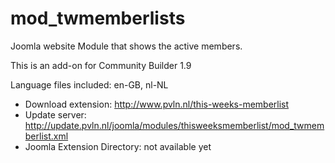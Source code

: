 # mod_twmemberlists
Joomla website Module that shows the active members.

This is an add-on for Community Builder 1.9

Language files included: en-GB, nl-NL

* Download extension: http://www.pvln.nl/this-weeks-memberlist
* Update server: http://update.pvln.nl/joomla/modules/thisweeksmemberlist/mod_twmemberlist.xml
* Joomla Extension Directory: not available yet
